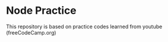 # Node Practice 
 This repository is based on practice codes learned from youtube (freeCodeCamp.org)
